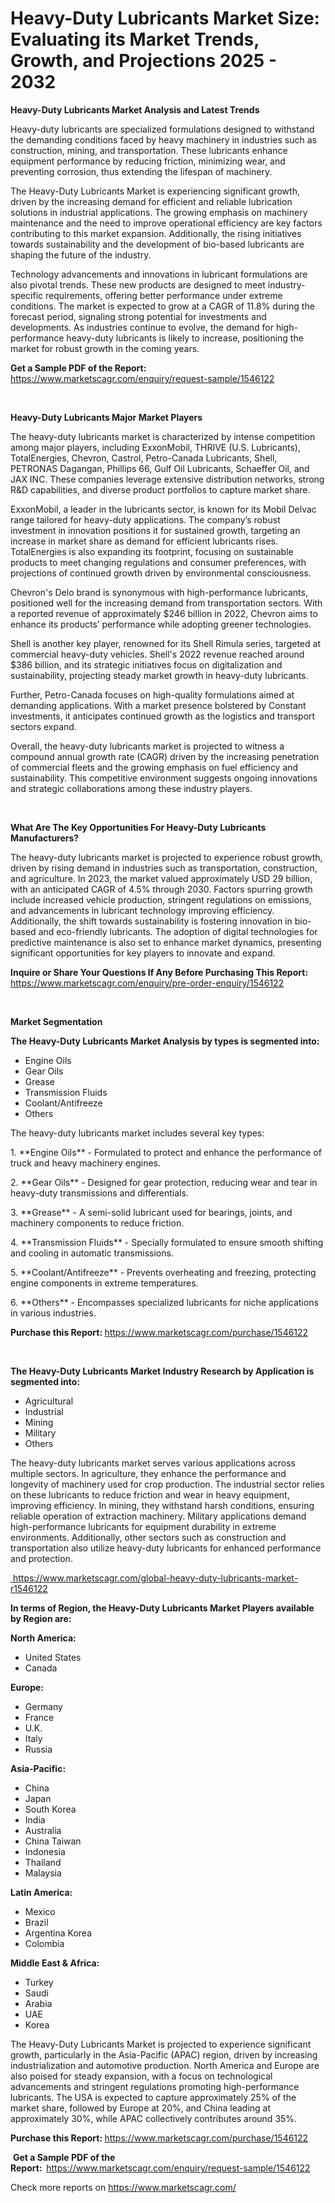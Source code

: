 <p><h1>Heavy-Duty Lubricants Market Size: Evaluating its Market Trends, Growth, and Projections 2025 - 2032</h1></p><p><strong>Heavy-Duty Lubricants Market Analysis and Latest Trends</strong></p>
<p><p>Heavy-duty lubricants are specialized formulations designed to withstand the demanding conditions faced by heavy machinery in industries such as construction, mining, and transportation. These lubricants enhance equipment performance by reducing friction, minimizing wear, and preventing corrosion, thus extending the lifespan of machinery.</p><p>The Heavy-Duty Lubricants Market is experiencing significant growth, driven by the increasing demand for efficient and reliable lubrication solutions in industrial applications. The growing emphasis on machinery maintenance and the need to improve operational efficiency are key factors contributing to this market expansion. Additionally, the rising initiatives towards sustainability and the development of bio-based lubricants are shaping the future of the industry.</p><p>Technology advancements and innovations in lubricant formulations are also pivotal trends. These new products are designed to meet industry-specific requirements, offering better performance under extreme conditions. The market is expected to grow at a CAGR of 11.8% during the forecast period, signaling strong potential for investments and developments. As industries continue to evolve, the demand for high-performance heavy-duty lubricants is likely to increase, positioning the market for robust growth in the coming years.</p></p>
<p><strong>Get a Sample PDF of the Report:&nbsp;</strong> <a href="https://www.marketscagr.com/enquiry/request-sample/1546122?utm_campaign=1999&utm_medium=2&utm_source=Github&utm_content=ia&utm_term=01022025&utm_id=heavy-duty-lubricants">https://www.marketscagr.com/enquiry/request-sample/1546122</a></p>
<p>&nbsp;</p>
<p><strong>Heavy-Duty Lubricants Major Market Players</strong></p>
<p><p>The heavy-duty lubricants market is characterized by intense competition among major players, including ExxonMobil, THRIVE (U.S. Lubricants), TotalEnergies, Chevron, Castrol, Petro-Canada Lubricants, Shell, PETRONAS Dagangan, Phillips 66, Gulf Oil Lubricants, Schaeffer Oil, and JAX INC. These companies leverage extensive distribution networks, strong R&D capabilities, and diverse product portfolios to capture market share.</p><p>ExxonMobil, a leader in the lubricants sector, is known for its Mobil Delvac range tailored for heavy-duty applications. The company’s robust investment in innovation positions it for sustained growth, targeting an increase in market share as demand for efficient lubricants rises. TotalEnergies is also expanding its footprint, focusing on sustainable products to meet changing regulations and consumer preferences, with projections of continued growth driven by environmental consciousness.</p><p>Chevron's Delo brand is synonymous with high-performance lubricants, positioned well for the increasing demand from transportation sectors. With a reported revenue of approximately $246 billion in 2022, Chevron aims to enhance its products’ performance while adopting greener technologies.</p><p>Shell is another key player, renowned for its Shell Rimula series, targeted at commercial heavy-duty vehicles. Shell's 2022 revenue reached around $386 billion, and its strategic initiatives focus on digitalization and sustainability, projecting steady market growth in heavy-duty lubricants.</p><p>Further, Petro-Canada focuses on high-quality formulations aimed at demanding applications. With a market presence bolstered by Constant investments, it anticipates continued growth as the logistics and transport sectors expand.</p><p>Overall, the heavy-duty lubricants market is projected to witness a compound annual growth rate (CAGR) driven by the increasing penetration of commercial fleets and the growing emphasis on fuel efficiency and sustainability. This competitive environment suggests ongoing innovations and strategic collaborations among these industry players.</p></p>
<p>&nbsp;</p>
<p><strong>What Are The Key Opportunities For Heavy-Duty Lubricants Manufacturers?</strong></p>
<p><p>The heavy-duty lubricants market is projected to experience robust growth, driven by rising demand in industries such as transportation, construction, and agriculture. In 2023, the market valued approximately USD 29 billion, with an anticipated CAGR of 4.5% through 2030. Factors spurring growth include increased vehicle production, stringent regulations on emissions, and advancements in lubricant technology improving efficiency. Additionally, the shift towards sustainability is fostering innovation in bio-based and eco-friendly lubricants. The adoption of digital technologies for predictive maintenance is also set to enhance market dynamics, presenting significant opportunities for key players to innovate and expand.</p></p>
<p><strong>Inquire or Share Your Questions If Any Before Purchasing This Report:</strong> <a href="https://www.marketscagr.com/enquiry/pre-order-enquiry/1546122?utm_campaign=1999&utm_medium=2&utm_source=Github&utm_content=ia&utm_term=01022025&utm_id=heavy-duty-lubricants">https://www.marketscagr.com/enquiry/pre-order-enquiry/1546122</a></p>
<p>&nbsp;</p>
<p><strong>Market Segmentation</strong></p>
<p><strong>The Heavy-Duty Lubricants Market Analysis by types is segmented into:</strong></p>
<p><ul><li>Engine Oils</li><li>Gear Oils</li><li>Grease</li><li>Transmission Fluids</li><li>Coolant/Antifreeze</li><li>Others</li></ul></p>
<p><p>The heavy-duty lubricants market includes several key types: </p><p>1. **Engine Oils** - Formulated to protect and enhance the performance of truck and heavy machinery engines.</p><p>2. **Gear Oils** - Designed for gear protection, reducing wear and tear in heavy-duty transmissions and differentials.</p><p>3. **Grease** - A semi-solid lubricant used for bearings, joints, and machinery components to reduce friction.</p><p>4. **Transmission Fluids** - Specially formulated to ensure smooth shifting and cooling in automatic transmissions.</p><p>5. **Coolant/Antifreeze** - Prevents overheating and freezing, protecting engine components in extreme temperatures.</p><p>6. **Others** - Encompasses specialized lubricants for niche applications in various industries.</p></p>
<p><strong>Purchase this Report:&nbsp;</strong><a href="https://www.marketscagr.com/purchase/1546122?utm_campaign=1999&utm_medium=2&utm_source=Github&utm_content=ia&utm_term=01022025&utm_id=heavy-duty-lubricants">https://www.marketscagr.com/purchase/1546122</a></p>
<p>&nbsp;</p>
<p><strong>The Heavy-Duty Lubricants Market Industry Research by Application is segmented into:</strong></p>
<p><ul><li>Agricultural</li><li>Industrial</li><li>Mining</li><li>Military</li><li>Others</li></ul></p>
<p><p>The heavy-duty lubricants market serves various applications across multiple sectors. In agriculture, they enhance the performance and longevity of machinery used for crop production. The industrial sector relies on these lubricants to reduce friction and wear in heavy equipment, improving efficiency. In mining, they withstand harsh conditions, ensuring reliable operation of extraction machinery. Military applications demand high-performance lubricants for equipment durability in extreme environments. Additionally, other sectors such as construction and transportation also utilize heavy-duty lubricants for enhanced performance and protection.</p></p>
<p><a href="https://www.marketscagr.com/global-heavy-duty-lubricants-market-r1546122?utm_campaign=1999&utm_medium=2&utm_source=Github&utm_content=ia&utm_term=01022025&utm_id=heavy-duty-lubricants">&nbsp;https://www.marketscagr.com/global-heavy-duty-lubricants-market-r1546122</a></p>
<p><strong>In terms of Region, the Heavy-Duty Lubricants Market Players available by Region are:</strong></p>
<p>
    <p> <strong> North America: </strong>
        <ul>
            <li>United States</li>
            <li>Canada</li>
        </ul>
        </p> 
    <p> <strong> Europe: </strong>
        <ul>
            <li>Germany</li>
            <li>France</li>
            <li>U.K.</li>
            <li>Italy</li>
            <li>Russia</li>
        </ul>
        </p> 
    <p> <strong> Asia-Pacific: </strong>
        <ul>
            <li>China</li>
            <li>Japan</li>
            <li>South Korea</li>
            <li>India</li>
            <li>Australia</li>
            <li>China Taiwan</li>
            <li>Indonesia</li>
            <li>Thailand</li>
            <li>Malaysia</li>
        </ul>
        </p> 
    <p> <strong> Latin America: </strong>
        <ul>
            <li>Mexico</li>
            <li>Brazil</li>
            <li>Argentina Korea</li>
            <li>Colombia</li>
        </ul>
        </p> 
    <p> <strong> Middle East & Africa: </strong>
        <ul>
            <li>Turkey</li>
            <li>Saudi</li>
            <li>Arabia</li>
            <li>UAE</li>
            <li>Korea</li>
        </ul>
    </p>
    </p>
<p><p>The Heavy-Duty Lubricants Market is projected to experience significant growth, particularly in the Asia-Pacific (APAC) region, driven by increasing industrialization and automotive production. North America and Europe are also poised for steady expansion, with a focus on technological advancements and stringent regulations promoting high-performance lubricants. The USA is expected to capture approximately 25% of the market share, followed by Europe at 20%, and China leading at approximately 30%, while APAC collectively contributes around 35%.</p></p>
<p><strong>Purchase this Report: </strong><a href="https://www.marketscagr.com/purchase/1546122?utm_campaign=1999&utm_medium=2&utm_source=Github&utm_content=ia&utm_term=01022025&utm_id=heavy-duty-lubricants">https://www.marketscagr.com/purchase/1546122</a></p>
<p>&nbsp;<strong>Get a Sample PDF of the Report:&nbsp;&nbsp;</strong><a href="https://www.marketscagr.com/enquiry/request-sample/1546122?utm_campaign=1999&utm_medium=2&utm_source=Github&utm_content=ia&utm_term=01022025&utm_id=heavy-duty-lubricants">https://www.marketscagr.com/enquiry/request-sample/1546122</a></p>
<p><strong></strong></p>
<p>Check more reports on <a href="https://www.marketscagr.com/?utm_campaign=1999&utm_medium=2&utm_source=Github&utm_content=ia&utm_term=01022025&utm_id=heavy-duty-lubricants">https://www.marketscagr.com/</a></p>
